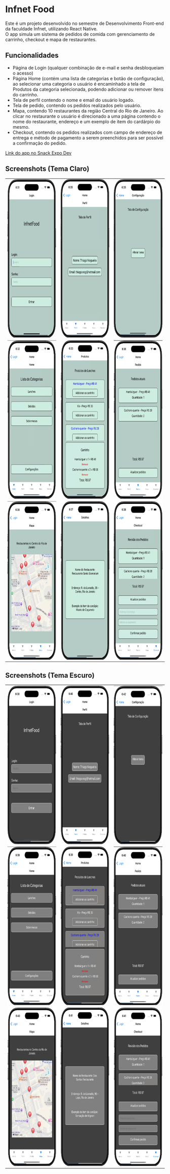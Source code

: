 # Infnet Food

Este é um projeto desenvolvido no semestre de Desenvolvimento Front-end da faculdade Infnet, utilizando React Native.  
O app simula um sistema de pedidos de comida com gerenciamento de carrinho, checkout e mapa de restaurantes.

## Funcionalidades

* Página de Login (qualquer combinação de e-mail e senha desbloqueiam o acesso) 
* Página Home (contém uma lista de categorias e botão de configuração), ao selecionar uma categoria o usuário é encaminhado a tela de Produtos da categoria selecionada, podendo adicionar ou remover itens do carrinho. 
* Tela de perfil contendo o nome e email do usuário logado.
* Tela de pedido, contendo os pedidos realizados pelo usuário. 
* Mapa, contendo 10 restaurantes da região Central do Rio de Janeiro. Ao clicar no restaurante o usuário é direcionado a uma página contendo o nome do restaurante, endereço e um exemplo de item do cardárpio do mesmo.
* Checkout, contendo os pedidos realizados com campo de endereço de entrega e método de pagamento a serem preenchidos para ser possível a confirmação do pedido.

[Link do app no Snack Expo Dev](https://snack.expo.dev/@thiagonogueira/infnetfood)

## Screenshots (Tema Claro)

<div align="center">
    <table>
        <tr>
            <td>
                <img src="./src/images/login_screenshot.PNG" width="250" height="500"/>
            </td>
            <td>
                <img src="./src/images/profile_screenshot.PNG" width="250" height="500"/>
            </td>
            <td>
                <img src="./src/images/config_screenshot.PNG" width="250" height="500"/>
            </td>
        </tr>
        <tr>
            <td>
                <img src="./src/images/home_screenshot.PNG" width="250" height="500"/>
            </td>
            <td>
                <img src="./src/images/products_screenshot.PNG" width="250" height="500"/>
            </td>
            <td>
                <img src="./src/images/order_screenshot.PNG" width="250" height="500"/>
            </td>
        </tr>
        <tr>
            <td>
                <img src="./src/images/maps_screenshot.PNG" width="250" height="500"/>
            </td>
            <td>
                <img src="./src/images/detail_screenshot.PNG" width="250" height="500"/>
            </td>
            <td>
                <img src="./src/images/checkout_screenshot.PNG" width="250" height="500"/>
            </td>
        </tr>
    </table>
</div>

## Screenshots (Tema Escuro)

<div align="center">
    <table>
        <tr>
            <td>
                <img src="./src/images/login_dark_screenshot.PNG" width="250" height="500"/>
            </td>
            <td>
                <img src="./src/images/profile_dark_screenshot.PNG" width="250" height="500"/>
            </td>
            <td>
                <img src="./src/images/config_dark_screenshot.PNG" width="250" height="500"/>
            </td>
        </tr>
        <tr>
            <td>
                <img src="./src/images/home_dark_screenshot.PNG" width="250" height="500"/>
            </td>
            <td>
                <img src="./src/images/products_dark_screenshot.PNG" width="250" height="500"/>
            </td>
            <td>
                <img src="./src/images/order_dark_screenshot.PNG" width="250" height="500"/>
            </td>
        </tr>
        <tr>
            <td>
                <img src="./src/images/maps_dark_screenshot.PNG" width="250" height="500"/>
            </td>
            <td>
                <img src="./src/images/detail_dark_screenshot.PNG" width="250" height="500"/>
            </td>
            <td>
                <img src="./src/images/checkout_dark_screenshot.PNG" width="250" height="500"/>
            </td>
        </tr>
    </table>
</div>

